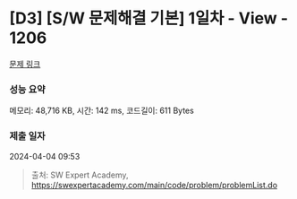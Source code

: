 # [D3] [S/W 문제해결 기본] 1일차 - View - 1206 

[문제 링크](https://swexpertacademy.com/main/code/problem/problemDetail.do?contestProbId=AV134DPqAA8CFAYh) 

### 성능 요약

메모리: 48,716 KB, 시간: 142 ms, 코드길이: 611 Bytes

### 제출 일자

2024-04-04 09:53



> 출처: SW Expert Academy, https://swexpertacademy.com/main/code/problem/problemList.do